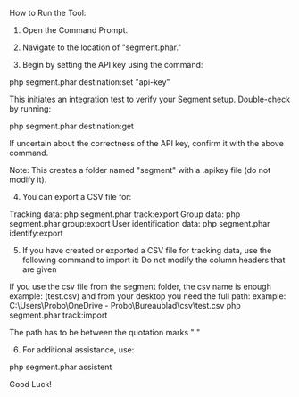 How to Run the Tool:

1. Open the Command Prompt.

2. Navigate to the location of "segment.phar."

3. Begin by setting the API key using the command:

php segment.phar destination:set "api-key"

This initiates an integration test to verify your Segment setup. Double-check by running:

php segment.phar destination:get

If uncertain about the correctness of the API key, confirm it with the above command.

Note: This creates a folder named "segment" with a .apikey file (do not modify it).

4. You can export a CSV file for:

Tracking data: php segment.phar track:export
Group data: php segment.phar group:export
User identification data: php segment.phar identify:export


5. If you have created or exported a CSV file for tracking data, use the following command to import it:
Do not modify the column headers that are given

If you use the csv file from the segment folder, the csv name is enough example: (test.csv) and from your desktop you need the full path: example:
C:\Users\Probo\OneDrive - Probo\Bureaublad\csv\test.csv
php segment.phar track:import

The path has to be between the quotation marks " "

6. For additional assistance, use:

php segment.phar assistent

Good Luck!